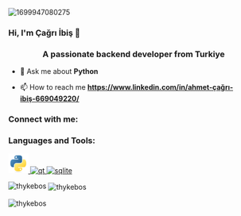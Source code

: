 ![1699947080275](https://github.com/thykebos/thykebos/assets/148050997/def40534-0bbc-45dc-819d-0102a8d0ba96)
### Hi, I'm Çağrı İbiş  👋
<h3 align="center">A passionate backend developer from Turkiye</h3>

- 💬 Ask me about **Python**

- 📫 How to reach me **https://www.linkedin.com/in/ahmet-çağrı-ibiş-669049220/**

<h3 align="left">Connect with me:</h3>
<p align="left">
</p>

<h3 align="left">Languages and Tools:</h3>
<p align="left"> <a href="https://www.python.org" target="_blank" rel="noreferrer"> <img src="https://raw.githubusercontent.com/devicons/devicon/master/icons/python/python-original.svg" alt="python" width="40" height="40"/> </a> <a href="https://www.qt.io/" target="_blank" rel="noreferrer"> <img src="https://upload.wikimedia.org/wikipedia/commons/0/0b/Qt_logo_2016.svg" alt="qt" width="40" height="40"/> </a> <a href="https://www.sqlite.org/" target="_blank" rel="noreferrer"> <img src="https://www.vectorlogo.zone/logos/sqlite/sqlite-icon.svg" alt="sqlite" width="40" height="40"/> </a> </p>

<p><img align="left" src="https://github-readme-stats.vercel.app/api/top-langs?username=thykebos&show_icons=true&locale=en&layout=compact" alt="thykebos" /></p>

<p>&nbsp;<img align="center" src="https://github-readme-stats.vercel.app/api?username=thykebos&show_icons=true&locale=en" alt="thykebos" /></p>

<p><img align="center" src="https://github-readme-streak-stats.herokuapp.com/?user=thykebos&" alt="thykebos" />
